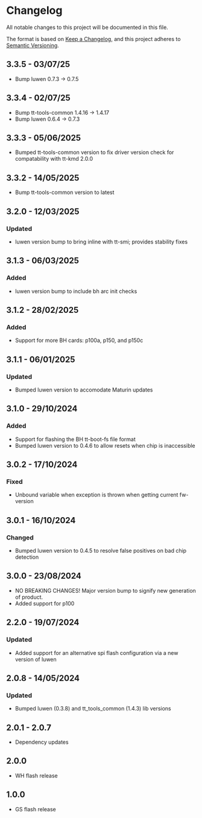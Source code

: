 # Changelog

All notable changes to this project will be documented in this file.

The format is based on [Keep a Changelog](https://keepachangelog.com/en/1.0.0/),
and this project adheres to [Semantic Versioning](https://semver.org/spec/v2.0.0.html).

## 3.3.5 - 03/07/25

- Bump luwen 0.7.3 -> 0.7.5

## 3.3.4 - 02/07/25

- Bump tt-tools-common 1.4.16 -> 1.4.17
- Bump luwen 0.6.4 -> 0.7.3

## 3.3.3 - 05/06/2025

- Bumped tt-tools-common version to fix driver version check for compatability with tt-kmd 2.0.0

## 3.3.2 - 14/05/2025

- Bump tt-tools-common version to latest

## 3.2.0 - 12/03/2025

### Updated

- luwen version bump to bring inline with tt-smi; provides stability fixes

## 3.1.3 - 06/03/2025

### Added

- luwen version bump to include bh arc init checks

## 3.1.2 - 28/02/2025

### Added

- Support for more BH cards: p100a, p150, and p150c

## 3.1.1 - 06/01/2025

### Updated

- Bumped luwen version to accomodate Maturin updates

## 3.1.0 - 29/10/2024

### Added

- Support for flashing the BH tt-boot-fs file format
- Bumped luwen version to 0.4.6 to allow resets when chip is inaccessible

## 3.0.2 - 17/10/2024

### Fixed
- Unbound variable when exception is thrown when getting current fw-version

## 3.0.1 - 16/10/2024

### Changed
- Bumped luwen version to 0.4.5 to resolve false positives on bad chip detection

## 3.0.0 - 23/08/2024

- NO BREAKING CHANGES! Major version bump to signify new generation of product.
- Added support for p100

## 2.2.0 - 19/07/2024

### Updated
- Added support for an alternative spi flash configuration via a new version of luwen

## 2.0.8 - 14/05/2024

### Updated
- Bumped luwen (0.3.8) and tt_tools_common (1.4.3) lib versions

## 2.0.1 - 2.0.7
- Dependency updates

## 2.0.0
- WH flash release

## 1.0.0

- GS flash release
